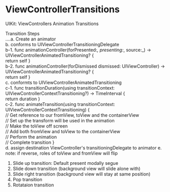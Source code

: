 # ViewControllerTransitions
UIKit: ViewControllers Animation Transitions

Transition Steps  
....a. Create an animator    
   b. conforms to UIViewControllerTransitioningDelegate    
      b-1. func animationController(forPresented:_, presenting:_, source:_) -> UIViewControllerAnimatedTransitioning? {  
		     return self }    
      b-2. func animationController(forDismissed dismissed: UIViewController) -> UIViewControllerAnimatedTransitioning? {  
		     return self }  
   c. conformts to UIViewControllerAnimatedTransitioning  
      c-1. func transitionDuration(using transitionContext: UIViewControllerContextTransitioning?) -> TimeInterval {  
		return duration }  
      c-2. func animateTransition(using transitionContext: UIViewControllerContextTransitioning) {  
            // Get reference to our fromView, toView and the containerView  
            // Set up the transform will be used in the animation  
            // Make the toView off screen  
            // Add both fromView and toView to the containerView  
	    // Perform the animation  
	    // Complete transition
      }  
    d. assign destination ViewController's transitioningDelegate to animator
    e. note: if reverse, roles of toView and fromView will flip
  
  
1. Slide up transition: Default present modally segue   
2. Slide down transition  (background view will slide alone with)  
3. Slide right transition (background view will stay at same position)  
4. Pop transition
5. Rotataion transition
